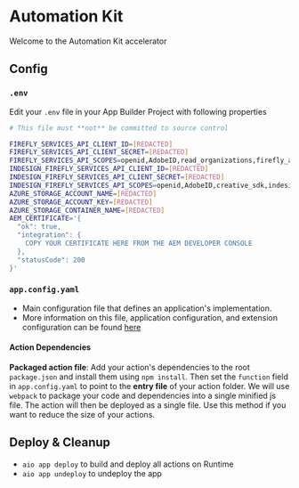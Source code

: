 # Automation Kit

Welcome to the Automation Kit accelerator

## Config

### `.env`

Edit your `.env` file in your App Builder Project with following properties

```bash
# This file must **not** be committed to source control

FIREFLY_SERVICES_API_CLIENT_ID=[REDACTED]
FIREFLY_SERVICES_API_CLIENT_SECRET=[REDACTED]
FIREFLY_SERVICES_API_SCOPES=openid,AdobeID,read_organizations,firefly_api,ff_apis
INDESIGN_FIREFLY_SERVICES_API_CLIENT_ID=[REDACTED]
INDESIGN_FIREFLY_SERVICES_API_CLIENT_SECRET=[REDACTED]
INDESIGN_FIREFLY_SERVICES_API_SCOPES=openid,AdobeID,creative_sdk,indesign_services,creative_cloud
AZURE_STORAGE_ACCOUNT_NAME=[REDACTED]
AZURE_STORAGE_ACCOUNT_KEY=[REDACTED]
AZURE_STORAGE_CONTAINER_NAME=[REDACTED]
AEM_CERTIFICATE='{
  "ok": true,
  "integration": {
    COPY YOUR CERTIFICATE HERE FROM THE AEM DEVELOPER CONSOLE
  },
  "statusCode": 200
}'
```

### `app.config.yaml`

- Main configuration file that defines an application's implementation. 
- More information on this file, application configuration, and extension configuration 
  can be found [here](https://developer.adobe.com/app-builder/docs/guides/appbuilder-configuration/#appconfigyaml)

#### Action Dependencies

**Packaged action file**: Add your action's dependencies to the root
  `package.json` and install them using `npm install`. Then set the `function`
  field in `app.config.yaml` to point to the **entry file** of your action
  folder. We will use `webpack` to package your code and dependencies into a
  single minified js file. The action will then be deployed as a single file.
  Use this method if you want to reduce the size of your actions.

## Deploy & Cleanup

- `aio app deploy` to build and deploy all actions on Runtime
- `aio app undeploy` to undeploy the app
